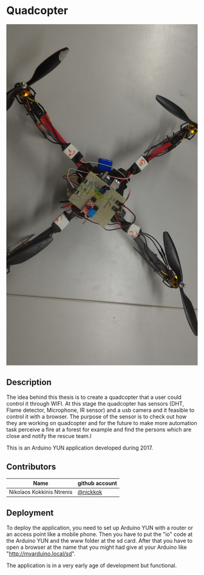 # Quadcopter

![quadcopter_image](https://github.com/NickKok/Quadcopter/blob/master/quadcopter_image.jpg)

## Description

The idea behind this thesis is to create a quadcopter that a user could control it through WIFI. At this stage the quadcopter has sensors (DHT, Flame detector, Microphone, IR sensor) and a usb camera and it feasible to control it with a browser. The purpose of the sensor is to check out  how they are working on quadcopter and for the future to make more automation task perceive a fire at a forest for example and find the persons which are close and notify the rescue team.I

This is an Arduino YUN application developed during 2017.



## Contributors

| Name | github account |
| --- | --- |
| Nikolaos Kokkinis Ntrenis | [@nickkok](https://github.com/nickkok) |





## Deployment

To deploy the application, you need to set up Arduino YUN with a router or an access point like a mobile phone.
Then you have to put the "io" code at the Arduino YUN and the www folder at the sd card. After that you have to open a browser at the name that you might had give at your Arduino like "http://myarduino.local/sd".


The application is in a very early age of development but functional.
